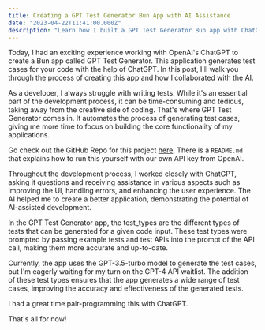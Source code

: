 ```yaml
---
title: Creating a GPT Test Generator Bun App with AI Assistance
date: "2023-04-22T11:41:00.000Z"
description: "Learn how I built a GPT Test Generator Bun app with ChatGPT"
---
```


Today, I had an exciting experience working with OpenAI's ChatGPT to create a Bun app called GPT Test Generator. This application generates test cases for your code with the help of ChatGPT. In this post, I'll walk you through the process of creating this app and how I collaborated with the AI.

As a developer, I always struggle with writing tests. While it's an essential part of the development process, it can be time-consuming and tedious, taking away from the creative side of coding. That's where GPT Test Generator comes in. It automates the process of generating test cases, giving me more time to focus on building the core functionality of my applications.

Go check out the GitHub Repo for this project [here](https://github.com/mattlgroff/gpt-test-generator). There is a `README.md` that explains how to run this yourself with our own API key from OpenAI.

Throughout the development process, I worked closely with ChatGPT, asking it questions and receiving assistance in various aspects such as improving the UI, handling errors, and enhancing the user experience. The AI helped me to create a better application, demonstrating the potential of AI-assisted development.

In the GPT Test Generator app, the test_types are the different types of tests that can be generated for a given code input. These test types were prompted by passing example tests and test APIs into the prompt of the API call, making them more accurate and up-to-date.

Currently, the app uses the GPT-3.5-turbo model to generate the test cases, but I'm eagerly waiting for my turn on the GPT-4 API waitlist. The addition of these test types ensures that the app generates a wide range of test cases, improving the accuracy and effectiveness of the generated tests.

I had a great time pair-programming this with ChatGPT. 

That's all for now!